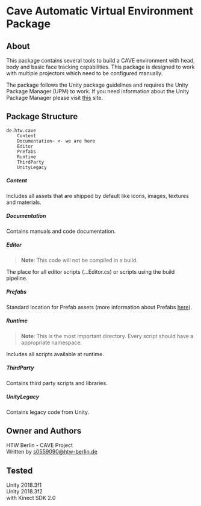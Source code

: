 # Cave Automatic Virtual Environment Package

## About
This package contains several tools to build a CAVE environment with head, body
and basic face tracking capabilities. This package is designed to work with
multiple projectors which need to be configured manually.

The package follows the Unity package guidelines and requires the Unity Package
Manager (UPM) to work. If you need information about the Unity Package Manager
please visit [this](https://docs.unity3d.com/Packages/com.unity.package-manager-ui@1.8/manual/index.html)
site.

## Package Structure
```
de.htw.cave
	Content
	Documentation~ <- we are here
	Editor
	Prefabs
	Runtime
	ThirdParty
	UnityLegacy
```

##### Content
Includes all assets that are shipped by default like icons, images, textures and materials.

##### Documentation
Contains manuals and code documentation.

##### Editor
> **Note**: This code will not be compiled in a build.

The place for all editor scripts (...Editor.cs) or scripts using the build pipeline.

##### Prefabs
Standard location for Prefab assets (more information about Prefabs [here](https://docs.unity3d.com/Manual/Prefabs.html)).

##### Runtime
> **Note**: This is the most important directory. Every script should have a
appropriate namespace.

Includes all scripts available at runtime.

##### ThirdParty
Contains third party scripts and libraries.

##### UnityLegacy
Contains legacy code from Unity.

## Owner and Authors
HTW Berlin - CAVE Project  
Written by s0559090@htw-berlin.de

## Tested
Unity 2018.3f1  
Unity 2018.3f2  
with Kinect SDK 2.0
